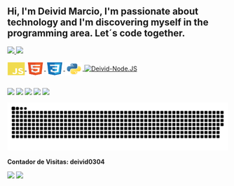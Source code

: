 ## Hi, I'm Deivid Marcio, I'm passionate about technology and I'm discovering myself in the programming area. Let´s code together.

<div align="left">
  <a href="https://github.com/deivid0304">
  <img height="180em" src="https://github-readme-stats.vercel.app/api?username=deivid0304&show_icons=true&theme=midnight-purple&include_all_commits=true&count_private=true"/>
  <img height="180em" src="https://github-readme-stats.vercel.app/api/top-langs/?username=deivid0304&layout=compact&langs_count=7&theme=midnight-purple"/>
</div>
<div style="display: inline_block"><br>
  <img align="center" alt="Deivid-Js" height="30" width="40" src="https://raw.githubusercontent.com/devicons/devicon/master/icons/javascript/javascript-plain.svg">
  <img align="center" alt="Deivid-HTML" height="30" width="40" src="https://raw.githubusercontent.com/devicons/devicon/master/icons/html5/html5-original.svg">
  <img align="center" alt="Deivid-CSS" height="30" width="40" src="https://raw.githubusercontent.com/devicons/devicon/master/icons/css3/css3-original.svg">
  <img align="center" alt="Deivid-Python" height="30" width="40" src="https://raw.githubusercontent.com/devicons/devicon/master/icons/python/python-original.svg">
  <img align="center" alt="Deivid-Node.JS" height="30" width="40" src="https://cdn.jsdelivr.net/gh/devicons/devicon/icons/nodejs/nodejs-original.svg" />
        
  ##
 
<div> 
  
  <a href="https://instagram.com/deivid_marcio3110" target="_blank"><img src="https://img.shields.io/badge/-Instagram-%23E4405F?style=for-the-badge&logo=instagram&logoColor=white" target="_blank"></a>
 	<a href="https://www.twitter.tv/DeividMarcio7" target="_blank"><img src="https://img.shields.io/badge/twitter-9146FF?style=for-the-badge&logo=twitter&logoColor=white" target="_blank"></a>
 <a href="https://github.com/deivid0304" target="_blank"><img src="https://img.shields.io/badge/Discord-7289DA?style=for-the-badge&logo=discord&logoColor=white" target="_blank"></a> 
  <a href = "mailto:deivid_marcio3110@hotmail.com"><img src="https://img.shields.io/badge/-Hotmail-%23333?style=for-the-badge&logo=Hotmail&logoColor=white" target="_blank"></a>
  <a href="https://www.linkedin.com/in/deivid-marcio-96287b107/" target="_blank"><img src="https://img.shields.io/badge/-LinkedIn-%230077B5?style=for-the-badge&logo=linkedin&logoColor=white" target="_blank"></a> 
 
![Snake animation](https://github.com/deivid0304/deivid0304/blob/output/github-contribution-grid-snake.svg)
 
</div>
  
 </div> 
<strong>Contador de Visitas: deivid0304</strong></span></p>
<p align="rigth"><img src="https://user-images.githubusercontent.com/55116927/188241582-a98c3a80-83c9-4dfd-878e-cc126169451a.png" />  <img src="https://profile-counter.glitch.me/deivid0304/count.svg" /></p>

